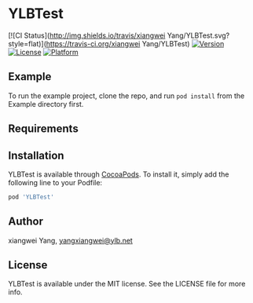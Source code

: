 # YLBTest

[![CI Status](http://img.shields.io/travis/xiangwei Yang/YLBTest.svg?style=flat)](https://travis-ci.org/xiangwei Yang/YLBTest)
[![Version](https://img.shields.io/cocoapods/v/YLBTest.svg?style=flat)](http://cocoapods.org/pods/YLBTest)
[![License](https://img.shields.io/cocoapods/l/YLBTest.svg?style=flat)](http://cocoapods.org/pods/YLBTest)
[![Platform](https://img.shields.io/cocoapods/p/YLBTest.svg?style=flat)](http://cocoapods.org/pods/YLBTest)

## Example

To run the example project, clone the repo, and run `pod install` from the Example directory first.

## Requirements

## Installation

YLBTest is available through [CocoaPods](http://cocoapods.org). To install
it, simply add the following line to your Podfile:

```ruby
pod 'YLBTest'
```

## Author

xiangwei Yang, yangxiangwei@ylb.net

## License

YLBTest is available under the MIT license. See the LICENSE file for more info.
